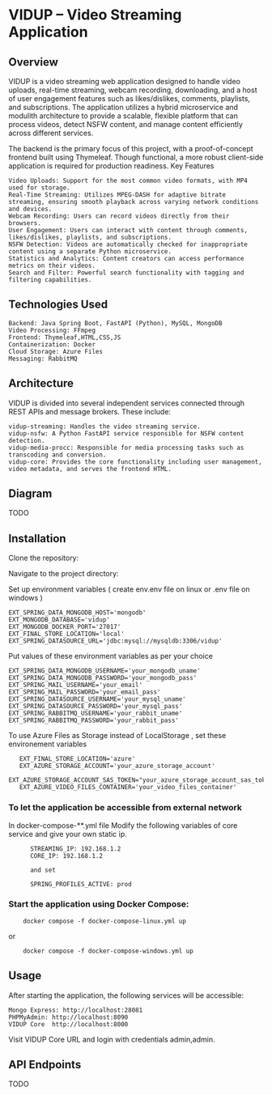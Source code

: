 # VIDUP – Video Streaming Application
## Overview

VIDUP is a video streaming web application designed to handle video uploads, real-time streaming, webcam recording, downloading, and a host of user engagement features such as likes/dislikes, comments, playlists, and subscriptions. The application utilizes a hybrid microservice and modulith architecture to provide a scalable, flexible platform that can process videos, detect NSFW content, and manage content efficiently across different services.

The backend is the primary focus of this project, with a proof-of-concept frontend built using Thymeleaf. Though functional, a more robust client-side application is required for production readiness.
Key Features

    Video Uploads: Support for the most common video formats, with MP4 used for storage.
    Real-Time Streaming: Utilizes MPEG-DASH for adaptive bitrate streaming, ensuring smooth playback across varying network conditions and devices.
    Webcam Recording: Users can record videos directly from their browsers.
    User Engagement: Users can interact with content through comments, likes/dislikes, playlists, and subscriptions.
    NSFW Detection: Videos are automatically checked for inappropriate content using a separate Python microservice.
    Statistics and Analytics: Content creators can access performance metrics on their videos.
    Search and Filter: Powerful search functionality with tagging and filtering capabilities.

## Technologies Used

    Backend: Java Spring Boot, FastAPI (Python), MySQL, MongoDB
    Video Processing: FFmpeg 
    Frontend: Thymeleaf,HTML,CSS,JS
    Containerization: Docker 
    Cloud Storage: Azure Files
    Messaging: RabbitMQ 
    

## Architecture

VIDUP is divided into several independent services connected through REST APIs and message brokers. These include:

    vidup-streaming: Handles the video streaming service.
    vidup-nsfw: A Python FastAPI service responsible for NSFW content detection.
    vidup-media-procc: Responsible for media processing tasks such as transcoding and conversion.
    vidup-core: Provides the core functionality including user management, video metadata, and serves the frontend HTML.

## Diagram

  TODO
  
## Installation

Clone the repository:

Navigate to the project directory:

Set up environment variables ( create env.env file on linux or .env file on windows )


```
EXT_SPRING_DATA_MONGODB_HOST='mongodb'
EXT_MONGODB_DATABASE='vidup'
EXT_MONGODB_DOCKER_PORT='27017'
EXT_FINAL_STORE_LOCATION='local'
EXT_SPRING_DATASOURCE_URL='jdbc:mysql://mysqldb:3306/vidup'
```
Put values of these environment variables as per your choice
```
EXT_SPRING_DATA_MONGODB_USERNAME='your_mongodb_uname'
EXT_SPRING_DATA_MONGODB_PASSWORD='your_mongodb_pass'
EXT_SPRING_MAIL_USERNAME='your_email'
EXT_SPRING_MAIL_PASSWORD='your_email_pass'
EXT_SPRING_DATASOURCE_USERNAME='your_mysql_uname'
EXT_SPRING_DATASOURCE_PASSWORD='your_mysql_pass'
EXT_SPRING_RABBITMQ_USERNAME='your_rabbit_uname'
EXT_SPRING_RABBITMQ_PASSWORD='your_rabbit_pass'
```


To use Azure Files as Storage instead of LocalStorage , set these environement variables 
 ```
    EXT_FINAL_STORE_LOCATION='azure'
    EXT_AZURE_STORAGE_ACCOUNT='your_azure_storage_account'
    EXT_AZURE_STORAGE_ACCOUNT_SAS_TOKEN="your_azure_storage_account_sas_token"
    EXT_AZURE_VIDEO_FILES_CONTAINER='your_video_files_container'
 ```


### To let the application be accessible from external network

In docker-compose-**.yml file
Modify the following variables of core service and give your own static ip.

```
      STREAMING_IP: 192.168.1.2
      CORE_IP: 192.168.1.2

      and set 

      SPRING_PROFILES_ACTIVE: prod
```




### Start the application using Docker Compose:

```
    docker compose -f docker-compose-linux.yml up
```
or
```
    docker compose -f docker-compose-windows.yml up
```

## Usage

After starting the application, the following services will be accessible:

    Mongo Express: http://localhost:28081
    PHPMyAdmin: http://localhost:8090
    VIDUP Core  http://localhost:8000

   Visit VIDUP Core URL and login with credentials admin,admin.

## API Endpoints
 TODO

